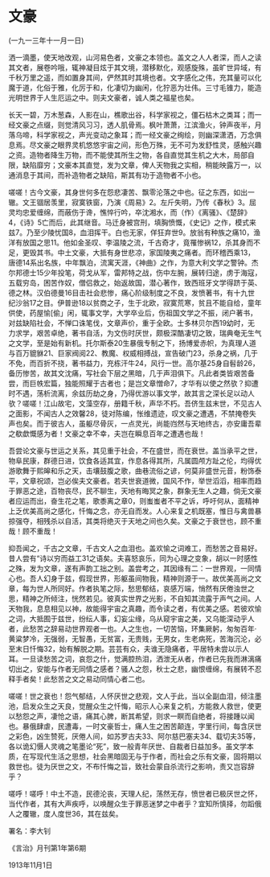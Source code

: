 # 文豪

 

(一九一三年十一月一日)

 

洒一滴墨，使天地改观，山河易色者，文豪之本领也。盖文之人人者深，而人之读其文者，展卷吟哦，辄神凝目炫于其文境，潜移默化，观感旋殊，虽旷世异域，有千秋万里之遥，而如置身其间，俨然其时其境也者。文字感化之伟，充其量可以化魔于道，化俗于雅，化厉于和，化凄切为幽闲，化狞恶为壮伟。三寸毛锥力，能造光明世界于人生厄运之中。则夫文豪者，诚人类之福星也矣。

长天一碧，万木葱森，人影在山，樵歌出谷，科学家视之，僵石枯木之类耳；而一经文豪之点缀，则觉清风习习，透人肌骨焉。枫叶萧萧，江滨渔火，钟声夜半，月落乌啼，科学家视之，声光变动之象耳；而一经文豪之绚绘，则幽深潇洒，万念俱息焉。尽文豪之眼界灵机悠悠宇宙之间，形色万殊，无不可为发舒性灵，感触兴趣之资。造物者降生万物，而不能使其所生之物，各自直觉其生机之大木，局部自限，缺陷靡穷；文豪本其直觉，发为文章，俾人天物我之实相，稍能映露万一，以通消息于其间，而补造物者之缺陷，斯其有功于造物者不小也。

嗟嗟！古今文豪，其身世何多在怨悲凄苦、飘零沦落之中也。征之东西，如出一辙。文王锢居羡里，寂寞铁窗，乃演《周易》2。左斤失明，乃传《春秋》3。屈灵均忠爱缠绵，而蔽伤于谗，憔悴行吟，卒沈湘水，而（作）《离骚》、《楚辞》4，《诗》5亡而后，此其继音。马迁身被宫刑，填胸愤慨，《史记》之作，模式来兹7。乃至少陵忧国8，血泪挥干。白也无家，佯狂弃世9。放翁有种族之痛10，渔洋有放国之思11。他如金圣叹、李温陵之流，千古奇才，竟罹惨祸12，杀其身而不足，更毁其书。中土文豪，大抵有身世悲凉，家国陵夷之痛者。而环稽西乘13，唐德14系出名族，中年飘泊，流寓天涯，《神曲》之作，为意大利文学之警钟。杰尔邦德士15少年投笔，荷戈从军，雷邦特之战，伤中左腕，展转归途，虏于海寇，五载穷岛，困苦作奴，僧侣救之，始返故国，潜心著作，致西班牙文学得跻于英、德之林。汉伯德曼16目击社会悲惨，痛心阶级制度之不良，发愤著书，有十九世纪沙翁17之目。伊普逊18以贫商之子，生于北欧，寂寞荒寒，贫且不能自给，童年供使，药屋愉[偷」闲，辄事文学，大学卒业后，伤祖国文学之不振，闭户著书，对兹缺陷社会，不惮口诛笔伐，文章声价，重于全欧。士多林贝尔西19幼时，无力求学，艰苦卓绝，著书自活，为文伤时厌世，颇极深酷凄切之致，瑞典奄无生气之文学，至是始有新机。托尔斯泰20生暴俄专制之下，扬博爱赤帜，为真理人道与百万貔貅21、巨家阀阅22、教魔、权威相搏战，宣告破门23，杀身之祸，几于不免，而百折不挠，著书益力，充栋汗牛24，风行一世。高尔基25身自髫龄26，备历惨苦，故其文沈痛，写社会下层之黑暗，几于声泪俱下。凡此者类皆艰苦备尝，而巨帙宏篇，独能照耀于古者也；是岂文章憎命7，才华有以使之然欤？抑遭时不遇，荡析流离，余兹历劫之身，乃得优游以事文学，故其言之深长足以动人欤？嗟嗟！江山故宅，文藻空存，册籍千秋，声华不朽。吾侪生兹末世，不见古人之面影，不闻古人之效馨28，徒对陈编，怅维遗迹，叹文豪之遭遇，不禁掩卷失声也矣。而于彼古人，虽躯尽骨灰，一点灵光，尚能岿然与天地终古，亦安庸吾辈之欷歔慨感为者！文豪之幸不幸，夫岂在瞬息百年之遭遇也哉！

吾尝论文豪与世运之关系，其见重于社会，不在盛世，而在衰世。盖当承平之世，物阜民康，群德日进，饮食各适其宜，作息各得其所，凡属圆颅方趾之伦，均得优游歌舞于熙皞和乐之天，击壤鼓腹之歌，曲巷流俗之谚，何莫非盛世元音，粉饰泰平，文章祝颂，岂必俟夫文豪者。若夫世衰道微，国风不作，举世滔滔，相率而趋于罪恶之途，百物丧尽，民不聊生，天地有晦冥之象，群象无生人之趣，倘无文豪者应运而出，奋生花之笔，歌黍离之章0，则蚩蚩者不平之诉，呼吁何从，面精神上乏优美高尚之感化，忏悔之念，亦无自而发。人心来复之机既塞，惟日与禽兽暴掠强夺，相残杀以自活，其类将绝灭于天地之间也久矣。文豪之于衰世也，顾不重哉！顾不重哉！

抑吾闻之，千古之文章，千古文人之血泪也。盖欢愉之词难工，而愁苦之音易好。昔人尝有“诗以穷而益工31之语矣。夫喜怒哀乐，同为心理之变象，胡以一时感性之殊，发为文章，遂有声韵工拙之别。盖尝考之，其因缘有二：一世界观，一同情心也。吾人幻身于兹，假现世界，形躯虽间物我，精神则源于一。故优美高尚之文章，每为世人所同好。作者执笔之际，愁思郁结，哀感万端，悄然有厌倦浊世之思，精神之所倾注，恍然若见。彼真实世界之光影，不自知其流露于声气之间。人天物我，息息相见以神，故能得宇宙之真趣，而令读之者，有优美之感。若彼欢愉之词，大抵囿于兹世，纷纭人事，幻妄尘缘，乌从窥宇宙之美，又乌能深动乎人者，此愁苦之辞易动世界观者一也。人之生也，一切苦恼，环集厥躬，匆匆百年·黄粱梦冷，无强弱，无智愚，无贫富，无贵贱，无男女，生老病死，苦海沉沦，必至末日忏悔32，始有解脱之期。芸芸有众，夫谁无隐痛者，平居特未尝以示人耳。一旦读愁苦之词，哀怨之什，觉满腔热泪，洒泄无从者，作者已先我而淋漓痛切出之，安能与作者无同情之感者？骚人之怨，秋士之悲，幽恨缠绵，有展转不忍释手者矣！此愁苦之文之易动同情心者二也。

 

嗟嗟！世之衰也！怨气郁结，人怀厌世之悲观，文人于此，当以全副血泪，倾注墨池，启发众生之天良，觉醒众生之忏悔，昭示人心来复之机，方能救人救世，使更以愁怨之声，凄怆之语，痛其心脾，断其希望，则求一瞑而自绝者，将接踵以闻也。暴俄肆虐，民遭毒，一时文豪哲士，痛人生之困苦颠连，字里行间，每含厌世之彩色，凶生赞死，厌倦人间，如苏罗古夫33、阿尔慈巴塞夫34、载切夫35等，各以诡幻慑人灵魂之笔墨论“死”，致一般青年厌世、自裁者日益加多。虽文学本质，在写现代生活之思想，社会黑暗固无与于作者，而社会之乐有文豪，固将期以救世也。徒为厌世之文，不布忏悔之旨，致社会蒙自杀流行之影响，责又岂容辞乎？

嗟呼！嗟呼！中土不造，民德沦丧，天理人纪，荡然无存，愤世者已极厌世之怀，当代作者，其有大声疾呼，以唤醒众生于罪恶迷梦之中者乎？宜知所慎择，勿蹈俄人之覆辙，度人度世36，其在兹矣。

 

署名：李大钊

《言治》月刊第1年第6期

1913年11月1日

 

 

 

